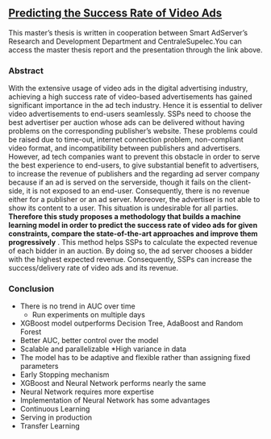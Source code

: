 ## [Predicting the Success Rate of Video Ads](https://github.com/buseOzr/PredictingtheSuccessRate)

This master’s thesis is written in cooperation between Smart AdServer’s Research and
Development Department and CentraleSupelec.You can access the master thesis report and the presentation through the link above.

### Abstract
With the extensive usage of video ads in the digital advertising industry,
achieving a high success rate of video-based advertisements has gained significant importance
in the ad tech industry. Hence it is essential to deliver video advertisements to end-users
seamlessly. SSPs need to choose the best advertiser per auction whose ads can
be delivered without having problems on the corresponding publisher’s website. These
problems could be raised due to time-out, internet connection problem, non-compliant
video format, and incompatibility between publishers and advertisers.
However, ad tech companies want to prevent this obstacle in order to serve the best
experience to end-users, to give substantial benefit to advertisers, to increase the revenue
of publishers and the regarding ad server company because if an ad is served on the serverside,
though it fails on the client-side, it is not exposed to an end-user. Consequently,
there is no revenue either for a publisher or an ad server. Moreover, the advertiser is not
able to show its content to a user. This situation is undesirable for all parties. __Therefore
this study proposes a methodology that builds a machine learning model in order to
predict the success rate of video ads for given constraints, compare the state-of-the-art approaches and improve them progressively__
. This method helps SSPs to calculate the expected revenue of each bidder in an auction. By doing so, the ad server
chooses a bidder with the highest expected revenue. Consequently, SSPs can
increase the success/delivery rate of video ads and its revenue.

### Conclusion

* There is no trend in AUC over time
  * Run experiments on multiple days
* XGBoost model outperforms Decision Tree, AdaBoost and Random Forest
 * Better AUC, better control over the model
 * Scalable and parallelizable
*High variance in data	
 * The model has to be adaptive and flexible rather than assigning fixed parameters
 * Early Stopping mechanism
* XGBoost and Neural Network performs nearly the same
 * Neural Network requires more expertise
* Implementation of Neural Network has some advantages
 * Continuous Learning
 * Serving in production
 * Transfer Learning



